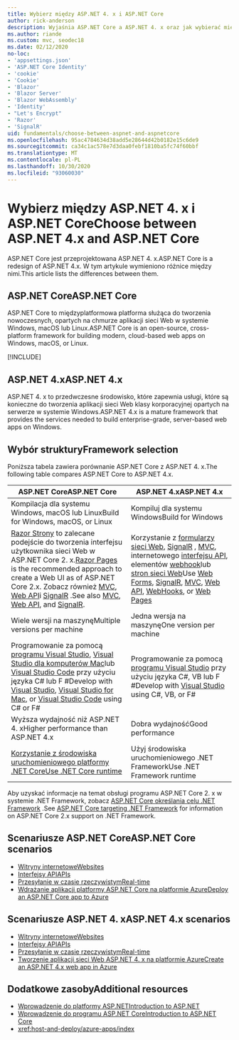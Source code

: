 ```yaml
---
title: Wybierz między ASP.NET 4. x i ASP.NET Core
author: rick-anderson
description: Wyjaśnia ASP.NET Core a ASP.NET 4. x oraz jak wybierać między nimi.
ms.author: riande
ms.custom: mvc, seodec18
ms.date: 02/12/2020
no-loc:
- 'appsettings.json'
- 'ASP.NET Core Identity'
- 'cookie'
- 'Cookie'
- 'Blazor'
- 'Blazor Server'
- 'Blazor WebAssembly'
- 'Identity'
- "Let's Encrypt"
- 'Razor'
- 'SignalR'
uid: fundamentals/choose-between-aspnet-and-aspnetcore
ms.openlocfilehash: 95ac4784634d38add5e28644d42b0182e15c6de9
ms.sourcegitcommit: ca34c1ac578e7d3daa0febf1810ba5fc74f60bbf
ms.translationtype: MT
ms.contentlocale: pl-PL
ms.lasthandoff: 10/30/2020
ms.locfileid: "93060030"
---
```

# <a name="choose-between-aspnet-4x-and-aspnet-core"></a><span data-ttu-id="c764a-103">Wybierz między ASP.NET 4. x i ASP.NET Core</span><span class="sxs-lookup"><span data-stu-id="c764a-103">Choose between ASP.NET 4.x and ASP.NET Core</span></span>

<span data-ttu-id="c764a-104">ASP.NET Core jest przeprojektowana ASP.NET 4. x.</span><span class="sxs-lookup"><span data-stu-id="c764a-104">ASP.NET Core is a redesign of ASP.NET 4.x.</span></span> <span data-ttu-id="c764a-105">W tym artykule wymieniono różnice między nimi.</span><span class="sxs-lookup"><span data-stu-id="c764a-105">This article lists the differences between them.</span></span>

## <a name="aspnet-core"></a><span data-ttu-id="c764a-106">ASP.NET Core</span><span class="sxs-lookup"><span data-stu-id="c764a-106">ASP.NET Core</span></span>

<span data-ttu-id="c764a-107">ASP.NET Core to międzyplatformowa platforma służąca do tworzenia nowoczesnych, opartych na chmurze aplikacji sieci Web w systemie Windows, macOS lub Linux.</span><span class="sxs-lookup"><span data-stu-id="c764a-107">ASP.NET Core is an open-source, cross-platform framework for building modern, cloud-based web apps on Windows, macOS, or Linux.</span></span>

[!INCLUDE[](~/includes/benefits.md)]

## <a name="aspnet-4x"></a><span data-ttu-id="c764a-108">ASP.NET 4.x</span><span class="sxs-lookup"><span data-stu-id="c764a-108">ASP.NET 4.x</span></span>

<span data-ttu-id="c764a-109">ASP.NET 4. x to przedwczesne środowisko, które zapewnia usługi, które są konieczne do tworzenia aplikacji sieci Web klasy korporacyjnej opartych na serwerze w systemie Windows.</span><span class="sxs-lookup"><span data-stu-id="c764a-109">ASP.NET 4.x is a mature framework that provides the services needed to build enterprise-grade, server-based web apps on Windows.</span></span>

## <a name="framework-selection"></a><span data-ttu-id="c764a-110">Wybór struktury</span><span class="sxs-lookup"><span data-stu-id="c764a-110">Framework selection</span></span>

<span data-ttu-id="c764a-111">Poniższa tabela zawiera porównanie ASP.NET Core z ASP.NET 4. x.</span><span class="sxs-lookup"><span data-stu-id="c764a-111">The following table compares ASP.NET Core to ASP.NET 4.x.</span></span>

| <span data-ttu-id="c764a-112">ASP.NET Core</span><span class="sxs-lookup"><span data-stu-id="c764a-112">ASP.NET Core</span></span> | <span data-ttu-id="c764a-113">ASP.NET 4.x</span><span class="sxs-lookup"><span data-stu-id="c764a-113">ASP.NET 4.x</span></span> |
|---|---|
|<span data-ttu-id="c764a-114">Kompilacja dla systemu Windows, macOS lub Linux</span><span class="sxs-lookup"><span data-stu-id="c764a-114">Build for Windows, macOS, or Linux</span></span>|<span data-ttu-id="c764a-115">Kompiluj dla systemu Windows</span><span class="sxs-lookup"><span data-stu-id="c764a-115">Build for Windows</span></span>|
|<span data-ttu-id="c764a-116">[ Razor Strony](xref:razor-pages/index) to zalecane podejście do tworzenia interfejsu użytkownika sieci Web w ASP.NET Core 2. x.</span><span class="sxs-lookup"><span data-stu-id="c764a-116">[Razor Pages](xref:razor-pages/index) is the recommended approach to create a Web UI as of ASP.NET Core 2.x.</span></span> <span data-ttu-id="c764a-117">Zobacz również [MVC](xref:mvc/overview), [Web API](xref:tutorials/first-web-api)i [SignalR](xref:signalr/introduction) .</span><span class="sxs-lookup"><span data-stu-id="c764a-117">See also [MVC](xref:mvc/overview), [Web API](xref:tutorials/first-web-api), and [SignalR](xref:signalr/introduction).</span></span>|<span data-ttu-id="c764a-118">Korzystanie z [formularzy sieci Web](/aspnet/web-forms), [SignalR](/aspnet/signalr) , [MVC](/aspnet/mvc), internetowego [interfejsu API](/aspnet/web-api/), elementów [webhook](/aspnet/webhooks/)lub [stron sieci Web](/aspnet/web-pages)</span><span class="sxs-lookup"><span data-stu-id="c764a-118">Use [Web Forms](/aspnet/web-forms), [SignalR](/aspnet/signalr), [MVC](/aspnet/mvc), [Web API](/aspnet/web-api/), [WebHooks](/aspnet/webhooks/), or [Web Pages](/aspnet/web-pages)</span></span>|
|<span data-ttu-id="c764a-119">Wiele wersji na maszynę</span><span class="sxs-lookup"><span data-stu-id="c764a-119">Multiple versions per machine</span></span>|<span data-ttu-id="c764a-120">Jedna wersja na maszynę</span><span class="sxs-lookup"><span data-stu-id="c764a-120">One version per machine</span></span>|
|<span data-ttu-id="c764a-121">Programowanie za pomocą [programu Visual Studio](https://visualstudio.microsoft.com/vs/), [Visual Studio dla komputerów Mac](https://visualstudio.microsoft.com/vs/mac/)lub [Visual Studio Code](https://code.visualstudio.com/) przy użyciu języka C# lub F #</span><span class="sxs-lookup"><span data-stu-id="c764a-121">Develop with [Visual Studio](https://visualstudio.microsoft.com/vs/), [Visual Studio for Mac](https://visualstudio.microsoft.com/vs/mac/), or [Visual Studio Code](https://code.visualstudio.com/) using C# or F#</span></span>|<span data-ttu-id="c764a-122">Programowanie za pomocą [programu Visual Studio](https://visualstudio.microsoft.com/vs/) przy użyciu języka C#, VB lub F #</span><span class="sxs-lookup"><span data-stu-id="c764a-122">Develop with [Visual Studio](https://visualstudio.microsoft.com/vs/) using C#, VB, or F#</span></span>|
|<span data-ttu-id="c764a-123">Wyższa wydajność niż ASP.NET 4. x</span><span class="sxs-lookup"><span data-stu-id="c764a-123">Higher performance than ASP.NET 4.x</span></span>|<span data-ttu-id="c764a-124">Dobra wydajność</span><span class="sxs-lookup"><span data-stu-id="c764a-124">Good performance</span></span>|
|[<span data-ttu-id="c764a-125">Korzystanie z środowiska uruchomieniowego platformy .NET Core</span><span class="sxs-lookup"><span data-stu-id="c764a-125">Use .NET Core runtime</span></span>](/dotnet/standard/choosing-core-framework-server)|<span data-ttu-id="c764a-126">Użyj środowiska uruchomieniowego .NET Framework</span><span class="sxs-lookup"><span data-stu-id="c764a-126">Use .NET Framework runtime</span></span>|

<span data-ttu-id="c764a-127">Aby uzyskać informacje na temat obsługi programu ASP.NET Core 2. x w systemie .NET Framework, zobacz [ASP.NET Core określania celu .NET Framework](xref:index#target-framework) .</span><span class="sxs-lookup"><span data-stu-id="c764a-127">See [ASP.NET Core targeting .NET Framework](xref:index#target-framework) for information on ASP.NET Core 2.x support on .NET Framework.</span></span>

## <a name="aspnet-core-scenarios"></a><span data-ttu-id="c764a-128">Scenariusze ASP.NET Core</span><span class="sxs-lookup"><span data-stu-id="c764a-128">ASP.NET Core scenarios</span></span>

* [<span data-ttu-id="c764a-129">Witryny internetowe</span><span class="sxs-lookup"><span data-stu-id="c764a-129">Websites</span></span>](xref:tutorials/first-mvc-app/index)
* [<span data-ttu-id="c764a-130">Interfejsy API</span><span class="sxs-lookup"><span data-stu-id="c764a-130">APIs</span></span>](xref:tutorials/first-web-api)
* [<span data-ttu-id="c764a-131">Przesyłanie w czasie rzeczywistym</span><span class="sxs-lookup"><span data-stu-id="c764a-131">Real-time</span></span>](xref:signalr/introduction)
* [<span data-ttu-id="c764a-132">Wdrażanie aplikacji platformy ASP.NET Core na platformie Azure</span><span class="sxs-lookup"><span data-stu-id="c764a-132">Deploy an ASP.NET Core app to Azure</span></span>](/azure/app-service/app-service-web-get-started-dotnet)

## <a name="aspnet-4x-scenarios"></a><span data-ttu-id="c764a-133">Scenariusze ASP.NET 4. x</span><span class="sxs-lookup"><span data-stu-id="c764a-133">ASP.NET 4.x scenarios</span></span>

* [<span data-ttu-id="c764a-134">Witryny internetowe</span><span class="sxs-lookup"><span data-stu-id="c764a-134">Websites</span></span>](/aspnet/mvc)
* [<span data-ttu-id="c764a-135">Interfejsy API</span><span class="sxs-lookup"><span data-stu-id="c764a-135">APIs</span></span>](/aspnet/web-api)
* [<span data-ttu-id="c764a-136">Przesyłanie w czasie rzeczywistym</span><span class="sxs-lookup"><span data-stu-id="c764a-136">Real-time</span></span>](/aspnet/signalr)
* [<span data-ttu-id="c764a-137">Tworzenie aplikacji sieci Web ASP.NET 4. x na platformie Azure</span><span class="sxs-lookup"><span data-stu-id="c764a-137">Create an ASP.NET 4.x web app in Azure</span></span>](/azure/app-service/app-service-web-get-started-dotnet-framework)

## <a name="additional-resources"></a><span data-ttu-id="c764a-138">Dodatkowe zasoby</span><span class="sxs-lookup"><span data-stu-id="c764a-138">Additional resources</span></span>

* [<span data-ttu-id="c764a-139">Wprowadzenie do platformy ASP.NET</span><span class="sxs-lookup"><span data-stu-id="c764a-139">Introduction to ASP.NET</span></span>](/aspnet/overview)
* [<span data-ttu-id="c764a-140">Wprowadzenie do programu ASP.NET Core</span><span class="sxs-lookup"><span data-stu-id="c764a-140">Introduction to ASP.NET Core</span></span>](xref:index)
* <xref:host-and-deploy/azure-apps/index>
